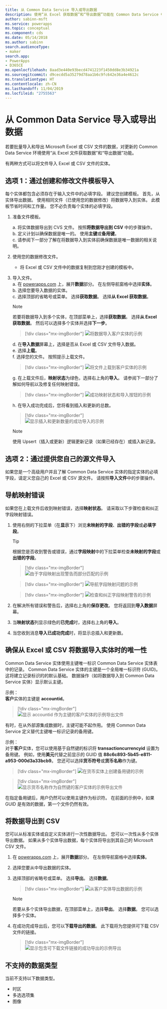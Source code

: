 ```yaml
---
title: 从 Common Data Service 导入或导出数据
description: 使用“从 Excel 获取数据”和“导出数据”功能在 Common Data Service 中的实体中批量导入和导出 Excel 或 CSV 文件的数据
author: sabinn-msft
ms.service: powerapps
ms.topic: conceptual
ms.component: cds
ms.date: 05/14/2018
ms.author: sabinn
search.audienceType:
- maker
search.app:
- PowerApps
- D365CE
ms.openlocfilehash: 8aad3e440e93becd4741223f1450dd8e3b34921a
ms.sourcegitcommit: d9cecdd5a35279d78aa1b6c9fc642e36a4e4612c
ms.translationtype: HT
ms.contentlocale: zh-CN
ms.lasthandoff: 11/04/2019
ms.locfileid: "2755563"
---
```

# <a name="import-or-export-data-from-common-data-service"></a>从 Common Data Service 导入或导出数据

若要批量导入和导出 Microsoft Excel 或 CSV 文件的数据，对更新的 Common Data Service 环境使用“从 Excel 文件获取数据”和“导出数据”功能。

有两种方式可以将文件导入 Excel 或 CSV 文件的实体。

## <a name="option-1-import-by-creating-and-modifying-a-file-template"></a>选项 1：通过创建和修改文件模板导入

每个实体都包含必须存在于输入文件中的必填字段。 建议您创建模板。 首先，从实体导出数据。 使用相同文件（已使用您的数据修改）将数据导入到实体。 此模板节省时间和工作量。 您不必负责每个实体的必填字段。

1. 准备文件模板。

    a. 将实体数据导出到 CVS 文件。 按照**将数据导出到 CSV** 中的步骤操作。  
    b. 定义计划以确保数据是唯一的。 使用**主键**或**备用键**。  
    c. 请参阅下一部分了解在将数据导入到实体前确保数据是唯一数据的相关说明。 

1. 使用您的数据修改文件。

    - 将 Excel 或 CSV 文件中的数据复制到您刚才创建的模板中。

1. 导入文件。  
    a. 在 [powerapps.com](https://make.powerapps.com/) 上，展开**数据**部分。 在左侧导航窗格中选择**实体**。  
    b. 选择您要导入数据的实体。  
    c. 选择顶部的省略号或菜单。 选择**获取数据**。 选择**从 Excel 获取数据**。  

    > [!NOTE]
    > 若要将数据导入到多个实体，在顶部菜单上，选择**获取数据**。 选择**从 Excel 获取数据**。 然后可以选择多个实体并选择**下一步**。

    > [!div class="mx-imgBorder"] 
    > ![将数据导入**客户**实体的示例](./media/data-platform-import-export/import-data-to-account.png)

    d. 在**导入数据**屏幕上，选择是否从 Excel 或 CSV 文件导入数据。  
    e. 选择**上载**。  
    f. 选择您的文件。 按照提示上载文件。  

    > [!div class="mx-imgBorder"] 
    > ![将文件上载到**客户**实体的示例](./media/data-platform-import-export/upload-account.png)

    g. 在上载文件后，**映射状态**为绿色，选择右上角的**导入**。 请参阅下一部分了解如何导航以及修复任何映射错误。  

    > [!div class="mx-imgBorder"] 
    > ![成功**映射状态**和**导入**按钮的示例](./media/data-platform-import-export/success-map-imp.png)

    h. 在导入成功完成后，您将看到插入和更新的总数。  

    > [!div class="mx-imgBorder"] 
    > ![显示插入和更新数量的成功导入的示例](./media/data-platform-import-export/success-imp-insert.png)

    > [!NOTE]
    > 使用 Upsert（插入或更新）逻辑更新记录（如果已经存在）或插入新记录。

## <a name="option-2-import-by-bringing-your-own-source-file"></a>选项 2：通过提供您自己的源文件导入

如果您是一个高级用户并且了解 Common Data Service 实体的指定实体的必填字段，请定义您自己的 Excel 或 CSV 源文件。 请按照**导入文件**中的步骤操作。

## <a name="navigate-mapping-errors"></a>导航映射错误

如果您在上载文件后收到映射错误，选择**映射状态**。 请采取以下步骤检查和纠正字段映射错误。

1. 使用右侧的下拉菜单（在**显示**下）浏览**未映射的字段**、**出错的字段**或**必填字段**。

    > [!TIP]
    > 根据您是否收到警告或错误，通过**字段映射**中的下拉菜单检查**未映射的字段**或**出错的字段**。

    > [!div class="mx-imgBorder"] 
    > ![由于字段映射出现警告而部分匹配的示例](./media/data-platform-import-export/partial-match.png)

    > [!div class="mx-imgBorder"] 
    > ![导航字段映射问题的示例](./media/data-platform-import-export/navigate-mappings.png)

    > [!div class="mx-imgBorder"] 
    > ![检查和纠正字段映射警告的示例](./media/data-platform-import-export/inspect-warnings.png)

2. 在解决所有错误和警告后，选择右上角的**保存更改**。 您将返回到**导入数据**屏幕。
3. 当**映射状态**列显示绿色的**已完成**时，选择右上角的**导入**。
4. 当您收到消息**导入已成功完成**时，将显示总插入和更新数。

## <a name="ensure-uniqueness-when-you-import-data-into-an-entity-from-excel-or-csv"></a>确保从 Excel 或 CSV 将数据导入实体时的唯一性

Common Data Service 实体使用主键唯一标识 Common Data Service 实体表中的记录。 Common Data Service 实体的主键是一个全局唯一标识符 (GUID)。 这将建立记录标识的的默认基础。 数据操作（如将数据导入到 Common Data Service 实体）显示默认主键。

示例：  
**客户**实体的主键是 **accountid**。

   > [!div class="mx-imgBorder"] 
   > ![显示 **accountid** 作为主键的**客户**实体的示例导出文件](./media/data-platform-import-export/export-pk.png)

有时，在从外部源集成数据时，主键可能不起作用。 使用 Common Data Service 定义替代主键唯一标识记录的备用键。

示例：  
对于**客户**实体，您可以使用基于自然键的标识将 **transactioncurrencyid** 设置为备用键。 例如，使用**美元**代替之前显示的 GUID 值 **88c6c893-5b45-e811-a953-000d3a33bcb9**。 您还可以选择**货币符号**或**货币名称**作为键。

   > [!div class="mx-imgBorder"] 
   > ![在**货币**实体上创建备用键的示例](./media/data-platform-import-export/create-ak.png)

   > [!div class="mx-imgBorder"] 
   > ![显示**货币名称**作为自然键的**客户**实体的示例导出文件](./media/data-platform-import-export/export-nk.png)

在指定备用键后，用户仍然可以使用主键作为标识符。 在前面的示例中，如果 GUID 是有效的数据，第一个文件仍然有效。

## <a name="export-data-to-csv"></a>将数据导出到 CSV

您可以从标准实体或自定义实体进行一次性数据导出。 您可以一次性从多个实体导出数据。 如果从多个实体导出数据，每个实体将导出到其自己的 Microsoft CSV 文件。

1. 在 [powerapps.com](https://make.powerapps.com/) 上，展开**数据**部分。 在左侧导航窗格中选择**实体**。
1. 选择您要从中导出数据的实体。
1. 选择顶部的省略号或菜单。 选择**导出**。 选择**数据**。

    > [!div class="mx-imgBorder"] 
    > ![从**客户**实体导出数据的示例](./media/data-platform-import-export/export-account.png)

    > [!NOTE]
    > 若要从多个实体导出数据，在顶部菜单上，选择**导出**。 选择**数据**。 您可以选择多个实体。

1. 在成功完成导出后，您可以**下载导出的数据**。 此下载将为您提供可下载 CSV 文件的链接。

    > [!div class="mx-imgBorder"] 
    > ![显示包含可下载文件链接的成功导出的示例导出](./media/data-platform-import-export/export-success.png)

## <a name="unsupported-data-types"></a>不支持的数据类型

当前不支持以下数据类型。

- 时区
- 多选选项集
- 图像
